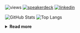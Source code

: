 ![views](https://komarev.com/ghpvc/?username=chck&color=blueviolet)
[![speakerdeck](https://img.shields.io/badge/Speaker_Deck-chck-8a2be2?style=flat-square&logo=speaker-deck)](https://speakerdeck.com/chck)
[![linkedin](https://img.shields.io/badge/LinkedIn-chck-8a2be2?style=flat-square&logo=linkedin)](https://www.linkedin.com/in/chck/)

<p align="left"> 
  <img alt="GitHub Stats" align="center" height="150" src="https://github-readme-stats-nine-umber-51.vercel.app/api?username=chck&count_private=true&show_icons=true&hide_title=true&theme=buefy" />
  <img alt="Top Langs" align="center" height="150" src="https://github-readme-stats-nine-umber-51.vercel.app/api/top-langs/?username=chck&layout=compact&count_private=true&show_icons=true&hide_title=true&theme=buefy" />
</p>

<details>
  <summary><b>Read more</b></summary>
  <br>

  <!--START_SECTION:waka-->
**🐱 My GitHub Data** 

> 📦 122.9 kB Used in GitHub's Storage 
 > 
> 🏆 47 Contributions in the Year 2025
 > 
> 💼 Opted to Hire
 > 
> 📜 133 Public Repositories 
 > 
> 🔑 24 Private Repositories 
 > 
**I'm a Night 🦉** 

```text
🌞 Morning                975 commits         ████░░░░░░░░░░░░░░░░░░░░░   14.00 % 
🌆 Daytime                2199 commits        ████████░░░░░░░░░░░░░░░░░   31.57 % 
🌃 Evening                2015 commits        ███████░░░░░░░░░░░░░░░░░░   28.93 % 
🌙 Night                  1776 commits        ██████░░░░░░░░░░░░░░░░░░░   25.50 % 
```
📅 **I'm Most Productive on Thursday** 

```text
Monday                   1333 commits        █████░░░░░░░░░░░░░░░░░░░░   19.14 % 
Tuesday                  1047 commits        ████░░░░░░░░░░░░░░░░░░░░░   15.03 % 
Wednesday                1226 commits        ████░░░░░░░░░░░░░░░░░░░░░   17.60 % 
Thursday                 1667 commits        ██████░░░░░░░░░░░░░░░░░░░   23.93 % 
Friday                   686 commits         ██░░░░░░░░░░░░░░░░░░░░░░░   09.85 % 
Saturday                 417 commits         █░░░░░░░░░░░░░░░░░░░░░░░░   05.99 % 
Sunday                   589 commits         ██░░░░░░░░░░░░░░░░░░░░░░░   08.46 % 
```


📊 **This Week I Spent My Time On** 

```text
💬 Programming Languages: 
YAML                     1 hr 27 mins        █████████░░░░░░░░░░░░░░░░   37.67 % 
Markdown                 56 mins             ██████░░░░░░░░░░░░░░░░░░░   24.38 % 
Git                      39 mins             ████░░░░░░░░░░░░░░░░░░░░░   17.20 % 
Other                    13 mins             █░░░░░░░░░░░░░░░░░░░░░░░░   05.73 % 
gitrebase                11 mins             █░░░░░░░░░░░░░░░░░░░░░░░░   04.93 % 

🔥 Editors: 
Neovim                   2 hrs 54 mins       ███████████████████░░░░░░   75.38 % 
Obsidian                 44 mins             █████░░░░░░░░░░░░░░░░░░░░   19.09 % 
Chrome                   12 mins             █░░░░░░░░░░░░░░░░░░░░░░░░   05.53 % 
```

**I Mostly Code in Python** 

```text
Python                   44 repos            ████████░░░░░░░░░░░░░░░░░   33.08 % 
Jupyter Notebook         19 repos            ████░░░░░░░░░░░░░░░░░░░░░   14.29 % 
TypeScript               7 repos             █░░░░░░░░░░░░░░░░░░░░░░░░   05.26 % 
Dockerfile               5 repos             █░░░░░░░░░░░░░░░░░░░░░░░░   03.76 % 
Astro                    1 repo              ░░░░░░░░░░░░░░░░░░░░░░░░░   00.75 % 
```



**Timeline**

![Lines of Code chart](https://raw.githubusercontent.com/chck/chck/main/assets/bar_graph.png)


 Last Updated on 2025-01-13 01:59 UTC
<!--END_SECTION:waka-->
</details>

